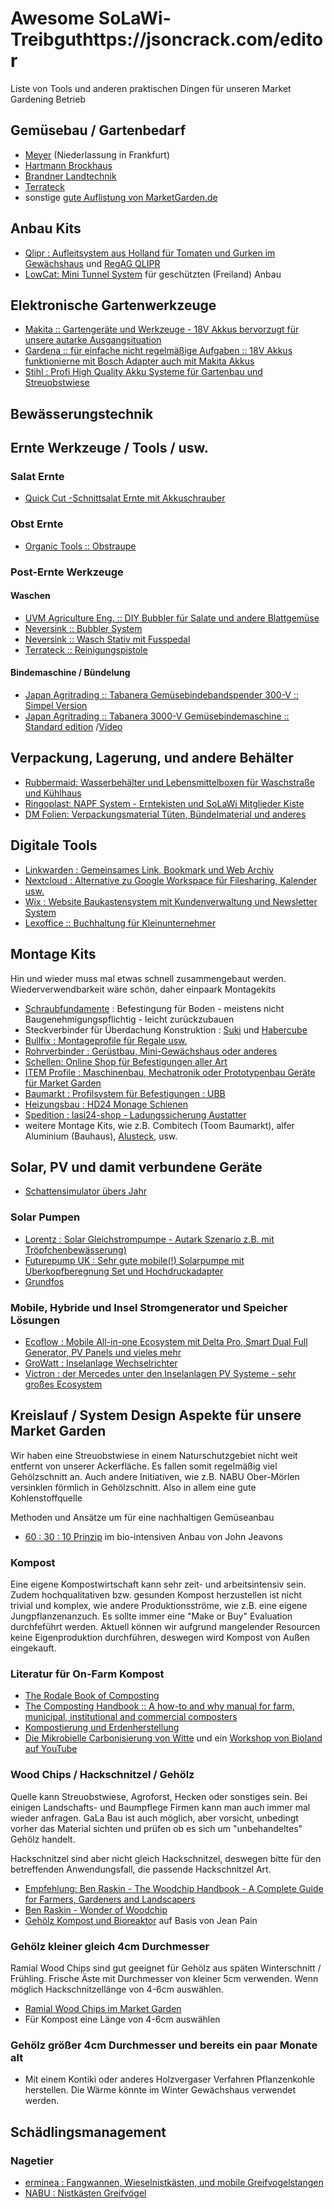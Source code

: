 # Awesome  SoLaWi-Treibguthttps://jsoncrack.com/editor
Liste von Tools und anderen praktischen Dingen für unseren Market Gardening Betrieb

## Gemüsebau / Gartenbedarf

- [Meyer](https://www.meyer-shop.com/) (Niederlassung in Frankfurt)
- [Hartmann Brockhaus](https://www.hartmann-brockhaus.de/)
- [Brandner Landtechnik](https://www.brander-landtechnik.de/gemueseanbau-gartenbau/)
- [Terrateck](https://www.terrateck.com/de/)
- sonstige [gute Auflistung von MarketGarden.de](https://marketgarden.de/bezugsquellen/)

## Anbau Kits
- [Qlipr : Aufleitsystem aus Holland für Tomaten und Gurken im Gewächshaus](https://www.pellikaanq.com/products/qlipr) und [RegAG QLIPR](https://reagtools.co.uk/collections/qlipr)
- [LowCat: Mini Tunnel System](https://neversinktools.com/en-fr/products/lowcat-low-tunnel-starter-kit) für geschützten (Freiland) Anbau

## Elektronische Gartenwerkzeuge
- [Makita :: Gartengeräte und Werkzeuge - 18V Akkus bervorzugt für unsere autarke Ausgangsituation](https://www.makita.de/products/gartenger%C3%A4te.html)
- [Gardena :: für einfache nicht regelmäßige Aufgaben :: 18V Akkus funktionierne mit Bosch Adapter auch mit Makita Akkus](https://www.gardena.com/de/produkte/akku-gartengeraete/power-for-all)
- [Stihl : Profi High Quality Akku Systeme für Gartenbau und Streuobstwiese](https://www.stihl.de/de)

## Bewässerungstechnik

## Ernte Werkzeuge / Tools / usw.

### Salat Ernte

- [Quick Cut -Schnittsalat Ernte mit Akkuschrauber](https://www.hartmann-brockhaus.de/detail/Quick-Cut-Harvester---Schnittsalaternter)

### Obst Ernte

- [Organic Tools :: Obstraupe](https://www.organic-tools.com/obstauflesemaschine-obstraupe)

### Post-Ernte Werkzeuge

#### Waschen

- [UVM Agriculture Eng. :: DIY Bubbler für Salate und andere Blattgemüse](https://blog.uvm.edu/cwcallah/2021/10/06/building-a-better-greens-bubbler/)
- [Neversink :: Bubbler System](https://neversinktools.com/en-fr/collections/wash-and-pack/products/greens-bubbler)
- [Neversink :: Wasch Stativ mit Fusspedal](https://neversinktools.com/en-fr/collections/wash-and-pack/products/wash-gun-pedal)
- [Terrateck :: Reinigungspistole](https://www.terrateck.com/de/nettoyage/82-pistolet-de-nettoyage-legumes.html)
 
#### Bindemaschine / Bündelung
- [Japan Agritrading :: Tabanera Gemüsebindebandspender 300-V :: Simpel Version](https://japan-agritrading.com/de/products/tabanera-vegetable-binding-tape-dispenser-300-v)
- [Japan Agritrading :: Tabanera 3000-V Gemüsebindemaschine :: Standard edition](https://japan-agritrading.com/de/products/tabanera-3000-v-vegetable-binding-machine?_pos=8&_fid=e7ce04c15&_ss=c) /[Video](https://www.youtube.com/watch?v=z_emQWoXabE)


## Verpackung, Lagerung, und andere Behälter
- [Rubbermaid: Wasserbehälter und Lebensmittelboxen für Waschstraße und Kühlhaus](https://www.rubbermaid.eu/)
- [Ringoplast: NAPF System - Erntekisten und SoLaWi Mitglieder Kiste](https://ringoplast.de/)
- [DM Folien: Verpackungsmaterial Tüten, Bündelmaterial und anderes](https://www.dm-folien.com/)

## Digitale Tools
- [Linkwarden : Gemeinsames Link, Bookmark und Web Archiv](https://github.com/linkwarden/linkwarden)
- [Nextcloud : Alternative zu Google Workspace für Filesharing, Kalender usw.](https://www.lexoffice.de/)
- [Wix : Website Baukastensystem mit Kundenverwaltung und Newsletter System](wix.com)
- [Lexoffice :: Buchhaltung für Kleinunternehmer](https://www.lexoffice.de/)

## Montage Kits
Hin und wieder muss mal etwas schnell zusammengebaut werden. Wiederverwendbarkeit wäre schön, daher einpaark Montagekits

- [Schraubfundamente](https://www.zimmereibedarf.com/de/verbindungssysteme/schraubfundamente) : Befestingung für Boden - meistens nicht Baugenehmigungspflichtig - leicht zurückzubauen
- Steckverbinder für Überdachung Konstruktion : [Suki](https://suki.com/pwc/index.html) und [Habercube](https://ideamo.shop/collections/holzverbindungselemente) 
- [Bullfix : Montageprofile für Regale usw.](https://www.bullfix.net/montageprofile/)
- [Rohrverbinder : Gerüstbau, Mini-Gewächshaus oder anderes](https://www.rohr-verbinder.de/)
- [Schellen: Online Shop für Befestigungen aller Art](https://www.schellen-shop.de/)
- [ITEM Profile : Maschinenbau, Mechatronik oder Prototypenbau Geräte für Market Garden](https://de.item24.com/)
- [Baumarkt : Profilsystem für Befestigungen : UBB ](https://www.bauhaus.info/befestigungssysteme/c/10001824)
- [Heizungsbau : HD24 Monage Schienen](https://www.hd24.de/befestigungstechnik.php)
- [Spedition : lasi24-shop - Ladungssicherung Austatter](https://www.lasi24-shop.de/anwendungsbereich/?p=2)
- weitere Montage Kits, wie z.B. Combitech (Toom Baumarkt), alfer Aluminium (Bauhaus), [Alusteck](https://www.alusteck.de/fruehbeet-selber-bauen-fruehbeetaufsatz-anleitung/), usw. 

## Solar, PV und damit verbundene Geräte
- [Schattensimulator übers Jahr](http://shadowcalculator.eu/#/lat/50.37842191448231/lng/8.687300704961647)

### Solar Pumpen
- [Lorentz : Solar Gleichstrompumpe - Autark Szenario z.B. mit Tröpfchenbewässerung)](https://www.lorentz.de/de/s/)
- [Futurepump UK : Sehr gute mobile(!) Solarpumpe mit Überkopfberegnung Set und Hochdruckadapter](https://shop.futurepump.com/products/sf2-solar-pump)
- [Grundfos](https://product-selection.grundfos.com/de/applications/solar-water-pumping-solutions/agriculture-solar-solutions?tab=products)

### Mobile, Hybride und Insel Stromgenerator und Speicher Lösungen
- [Ecoflow : Mobile All-in-one Ecosystem mit Delta Pro, Smart Dual Full Generator, PV Panels und vieles mehr](https://de.ecoflow.com/)
- [GroWatt : Inselanlage Wechselrichter](https://de.growatt.com/)
- [Victron : der Mercedes unter den Inselanlagen PV Systeme - sehr großes Ecosystem](https://www.victronenergy.de/)

## Kreislauf / System Design Aspekte für unsere Market Garden

Wir haben eine Streuobstwiese in einem Naturschutzgebiet nicht weit entfernt von unserer Ackerfläche. Es fallen somit regelmäßig viel Gehölzschnitt an. Auch andere Initiativen, wie z.B. NABU Ober-Mörlen versinklen förmlich in Gehölzschnitt. Also in allem eine gute Kohlenstoffquelle

Methoden und Ansätze um für eine nachhaltigen Gemüseanbau
- [60 : 30 : 10 Prinzip](https://growsustainability.org/grow-biointensive) im bio-intensiven Anbau von John Jeavons

### Kompost

Eine eigene Kompostwirtschaft kann sehr zeit- und arbeitsintensiv sein. Zudem hochqualitativen bzw. gesunden Kompost herzustellen ist nicht trivial und komplex, wie andere Produktionsströme, wie z.B. eine eigene Jungpflanzenanzuch. Es sollte immer eine "Make or Buy" Evaluation durchfeführt werden. Aktuell können wir aufgrund mangelender Resourcen keine Eigenproduktion durchführen, deswegen wird Kompost von Außen eingekauft. 

### Literatur für On-Farm Kompost

- [The Rodale Book of Composting](https://www.amazon.com/Rodale-Composting-Newly-Revised-Updated/dp/1635651026)
- [The Composting Handbook :: A how-to and why manual for farm, municipal, institutional and commercial composters](https://shop.elsevier.com/books/the-composting-handbook/rynk/978-0-323-85602-7?country=DE&format=print&utm_source=google_ads&utm_medium=paid_search&utm_campaign=dachpmax&gad_source=1&gclid=CjwKCAjw48-vBhBbEiwAzqrZVORLOfmyOyJRFN3k_TgN_XUxgu_DjXClVH9INnQ1N-yjWnwarBRYLRoCVZcQAvD_BwE&gclsrc=aw.ds)
- [Kompostierung und Erdenherstellung](https://www.sonnenerde.at/de/produkt/buch-kompostierung-und-erdenherstellung)
- [Die Mikrobielle Carbonisierung von Witte](https://www.mc-bicon.de/das-buch.php) und ein [Workshop von Bioland auf YouTube](https://www.youtube.com/watch?v=7Hxxsh8Q3HE)

### Wood Chips / Hackschnitzel / Gehölz

Quelle kann Streuobstwiese, Agroforst, Hecken oder sonstiges sein. Bei einigen Landschafts- und Baumpflege Firmen kann man auch immer mal wieder anfragen. GaLa Bau ist auch möglich, aber vorsicht, unbedingt vorher das Material sichten und prüfen ob es sich um "unbehandeltes" Gehölz handelt. 

Hackschnitzel sind aber nicht gleich Hackschnitzel, deswegen bitte für den betreffenden Anwendungsfall, die passende Hackschnitzel Art.

- [Empfehlung: Ben Raskin - The Woodchip Handbook - A Complete Guide for Farmers, Gardeners and Landscapers](https://www.chelseagreen.com/product/the-woodchip-handbook/)
- [Ben Raskin - Wonder of Woodchip](https://www.youtube.com/watch?v=9XZCn0UiEE0)
- [Gehölz Kompost und Bioreaktor](https://archive.org/details/fe_Another_Kind_of_Garden-The_Methods_of_Jean_Pain) auf Basis von Jean Pain

### Gehölz kleiner gleich 4cm Durchmesser

Ramial Wood Chips sind gut geeignet für Gehölz aus späten Winterschnitt / Frühling. Frische Äste mit Durchmesser von kleiner 5cm verwenden. Wenn möglich Hackschnitzellänge von 4-6cm auswählen.

- [Ramial Wood Chips im Market Garden](https://www.youtube.com/watch?v=ybGE3vflFCo )
- Für Kompost eine Länge von 4-6cm auswählen

### Gehölz größer 4cm Durchmesser und bereits ein paar Monate alt

- Mit einem Kontiki oder anderes Holzvergaser Verfahren Pflanzenkohle herstellen. Die Wärme könnte im Winter Gewächshaus verwendet werden.

## Schädlingsmanagement

### Nagetier
- [erminea : Fangwannen, Wieselnistkästen, und mobile Greifvogelstangen](http://www.erminea.com/Wieselkasten.html)
- [NABU : Nistkästen Greifvögel](https://www.nabu-rlp-sued.de/artenschutz/bauanleitungen-f%C3%BCr-nisthilfen/)



